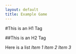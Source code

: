 ```yaml
---
layout: default
title: Example Game
---
```


#This is an H1 Tag

##This is an H2 Tag

Here is a list
*Item 1*
*Item 2*
*Item 3*
